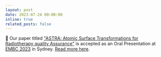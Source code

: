 ```yaml
---
layout: post
date: 2023-07-24 00:00:00
inline: true
related_posts: false
---
```


:scroll: Our paper titled ["ASTRA: Atomic Surface Transformations for Radiotherapy quality Assurance"](https://ieeexplore.ieee.org/abstract/document/10341062) is accepted as an Oral Presentation at [EMBC 2023](http://embc.embs.org/2023/) in Sydney. <a href="{% link _projects/2023-embc-astra.md %}">Read more here</a>.